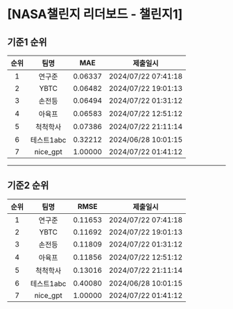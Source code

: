 # [NASA챌린지 리더보드 - 챌린지1]
## 기준1 순위
| 순위 | 팀명 | MAE | 제출일시 |
|:----:|:----:|:-----:|:----:|
| 1 | 연구준 | 0.06337 | 2024/07/22 07:41:18 |
| 2 | YBTC | 0.06482 | 2024/07/22 19:01:13 |
| 3 | 손전등 | 0.06494 | 2024/07/22 01:31:12 |
| 4 | 아육프 | 0.06583 | 2024/07/22 12:51:12 |
| 5 | 척척학사 | 0.07386 | 2024/07/22 21:11:14 |
| 6 | 테스트1abc | 0.32212 | 2024/06/28 10:01:15 |
| 7 | nice_gpt | 1.00000 | 2024/07/22 01:41:12 |
___
## 기준2 순위
| 순위 | 팀명 | RMSE | 제출일시 |
|:----:|:----:|:-----:|:----:|
| 1 | 연구준 | 0.11653 | 2024/07/22 07:41:18 |
| 2 | YBTC | 0.11692 | 2024/07/22 19:01:13 |
| 3 | 손전등 | 0.11809 | 2024/07/22 01:31:12 |
| 4 | 아육프 | 0.11856 | 2024/07/22 12:51:12 |
| 5 | 척척학사 | 0.13016 | 2024/07/22 21:11:14 |
| 6 | 테스트1abc | 0.40080 | 2024/06/28 10:01:15 |
| 7 | nice_gpt | 1.00000 | 2024/07/22 01:41:12 |
